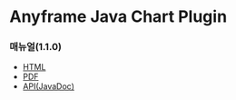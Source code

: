 Anyframe Java Chart Plugin
====

### 매뉴얼(1.1.0)
* [HTML](http://dev.anyframejava.org/docs/anyframe/plugin/optional/chart/1.1.0/reference/htmlsingle/chart.html)
* [PDF](manual/chart-1.1.0.pdf)
* [API(JavaDoc)](http://dev.anyframejava.org/docs/anyframe/plugin/optional/chart/1.1.0/javadoc/index.html)


